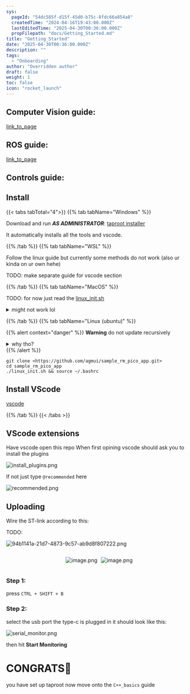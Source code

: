 ```yaml
---
sys:
  pageId: "54dc585f-d15f-45d0-b75c-8fdc66a854a8"
  createdTime: "2024-04-16T19:43:00.000Z"
  lastEditedTime: "2025-04-30T00:36:00.000Z"
  propFilepath: "docs/Getting_Started.md"
title: "Getting_Started"
date: "2025-04-30T00:36:00.000Z"
description: ""
tags:
  - "Onboarding"
author: "Overridden author"
draft: false
weight: 1
toc: false
icon: "rocket_launch"
---
```


## Computer Vision guide:

[link_to_page](86d45bc0-388b-4d26-8848-44f255f73d0e)

## ROS guide:

[link_to_page](3c76c1de-ec8f-46d6-8b0a-294005edc2d5)

## Controls guide:

## Install

{{< tabs tabTotal="4">}}
{{% tab tabName="Windows" %}}

Download and run _**AS ADMINISTRATOR**_: [taproot installer](https://github.com/Thornbots/TeachingFreshies/releases/tag/1.0)

It automatically installs all the tools and vscode.

{{% /tab %}}
{{% tab tabName="WSL" %}}

Follow the linux guide but currently some methods do not work (also ur kinda on ur own hehe)

TODO: make separate guide for vscode section

{{% /tab %}}
{{% tab tabName="MacOS" %}}

TODO: for now just read the [linux_init.sh](https://github.com/agmui/sample_rm_pico_app/blob/main/linux_init.sh)

<details>
<summary>might not work lol</summary>

`brew install libusb pkg-config`

Next install: [vscode](https://code.visualstudio.com/Download)

</details>

{{% /tab %}}
{{% tab tabName="Linux (ubuntu)" %}}

{{% alert context="danger" %}}
**Warning** do not update recursively
<details>
<summary>why tho?</summary>
There are some submodules that may go on for a while (like tinyusb) and I highly
recommend you don't need to get them.
If you want to see what submodules I update just look in `linux_init.sh`
</details>
{{% /alert %}}

```shell
git clone <https://github.com/agmui/sample_rm_pico_app.git>
cd sample_rm_pico_app
./linux_init.sh && source ~/.bashrc
```

## Install VScode

[vscode](https://code.visualstudio.com/Download)

{{% /tab %}}
{{< /tabs >}}

## VScode extensions

Have vscode open this repo
When first opining vscode should ask you to install the plugins

![install_plugins.png](https://prod-files-secure.s3.us-west-2.amazonaws.com/d518164a-d88e-44d1-a4ee-3adb3bd8bce0/89bd30f0-1825-4e77-867b-0a41ce370880/install_plugins.png?X-Amz-Algorithm=AWS4-HMAC-SHA256&X-Amz-Content-Sha256=UNSIGNED-PAYLOAD&X-Amz-Credential=ASIAZI2LB4664C2HWW5O%2F20250528%2Fus-west-2%2Fs3%2Faws4_request&X-Amz-Date=20250528T170809Z&X-Amz-Expires=3600&X-Amz-Security-Token=IQoJb3JpZ2luX2VjELH%2F%2F%2F%2F%2F%2F%2F%2F%2F%2FwEaCXVzLXdlc3QtMiJGMEQCIBd2rTsegW7NwZ8xFnp5eL6j5kPXstdBu1IO%2F689fM0EAiBYX8Tz8WkmHU697cUjj%2F4D0l9%2BkPdv6VyYRokoR4mevSr%2FAwh6EAAaDDYzNzQyMzE4MzgwNSIMvdcKtpEDCdCdLR4WKtwDpvMISEt8oteqEsVPEYg3Xnr%2BgFebZGS0YOiirWzNm64qLQ6CXWF6bUBZxjkSISvmVOf7ZByJAb3jnEYtrX4sulYK9cpvYwToLJVpijYFdIVTdIRZQfnTFyDDtOLzvB9WFNrkOsIa%2Fie3YPMfRTmx0cF2M3aMyz0uGA7L0CCUoCSybieCZ7bhtJQqB3V5Z0VS8NCJ81D4F9UoT6xzGldgy9R1wZxCsIWUXh05JqeYrwdvYGM27b%2FQZqEhHHmhkGXA8yxiElgKC4y9obru2cRETtufiKWRqbnmYjzfCmYamEAgaHnvioTmHywsRu%2BEjHYQWUX7gn9tW2LmJX%2BIG80kaaOEhMyaryQh%2F1c5AvJ1jH7RB%2BGdTLY%2FC1URRclzcEnaS4BU48NlHB3J0jfKBcMQykHQP0OTh8eaFXqEzC1H2MaGtgaZn5UJhkrFMGzadVtHVbebOT4h9GMv4D54OP52g7cRIOa%2BCtfkhHanszWgfaVaWNXyLjf112c6EpQqlvBULLmYtt8ucbvwghMrnsbb0r5mgC6QG5MNwVj2%2BZg0bAA%2F%2BTyUUKcRy%2FOtzJ%2BCQt2hntMF%2Fj8j2P%2FlNQEtJkgzhcDMII2YtqHX6KPXLl5nYFjuq6SFtbojkZW39wIwufjcwQY6pgH%2BoQcMZD6t2hNIAdLYHiU4yl%2FNW84dAAtF%2Bnaz1ho%2Fwyy1iD2WKeZgJt505UOXy77foOw6rtc0oQ7Br6XXiJJ3gff9ipe69z1NiHtcE1%2BbbsfIRF5knpmF%2FoCTxIZO003xI2S9gQYEuXi%2B%2F5smdqp8KhVTyygCww0LS9FHPnZ58R6mPf5q98rrSJeBFSeGUQ1kqnAhoKsvxHopbK9GHTPbsbVMzOvY&X-Amz-Signature=f4d69ab2332ffb1997beb3fd7aac95acc612b5b1b6e9f42c5e80b9f75902ba19&X-Amz-SignedHeaders=host&x-id=GetObject)

If not just type `@recommended` here  

![recommended.png](https://prod-files-secure.s3.us-west-2.amazonaws.com/d518164a-d88e-44d1-a4ee-3adb3bd8bce0/61e661e9-5d85-4dfc-be0d-8d2097a5e793/recommended.png?X-Amz-Algorithm=AWS4-HMAC-SHA256&X-Amz-Content-Sha256=UNSIGNED-PAYLOAD&X-Amz-Credential=ASIAZI2LB4664C2HWW5O%2F20250528%2Fus-west-2%2Fs3%2Faws4_request&X-Amz-Date=20250528T170809Z&X-Amz-Expires=3600&X-Amz-Security-Token=IQoJb3JpZ2luX2VjELH%2F%2F%2F%2F%2F%2F%2F%2F%2F%2FwEaCXVzLXdlc3QtMiJGMEQCIBd2rTsegW7NwZ8xFnp5eL6j5kPXstdBu1IO%2F689fM0EAiBYX8Tz8WkmHU697cUjj%2F4D0l9%2BkPdv6VyYRokoR4mevSr%2FAwh6EAAaDDYzNzQyMzE4MzgwNSIMvdcKtpEDCdCdLR4WKtwDpvMISEt8oteqEsVPEYg3Xnr%2BgFebZGS0YOiirWzNm64qLQ6CXWF6bUBZxjkSISvmVOf7ZByJAb3jnEYtrX4sulYK9cpvYwToLJVpijYFdIVTdIRZQfnTFyDDtOLzvB9WFNrkOsIa%2Fie3YPMfRTmx0cF2M3aMyz0uGA7L0CCUoCSybieCZ7bhtJQqB3V5Z0VS8NCJ81D4F9UoT6xzGldgy9R1wZxCsIWUXh05JqeYrwdvYGM27b%2FQZqEhHHmhkGXA8yxiElgKC4y9obru2cRETtufiKWRqbnmYjzfCmYamEAgaHnvioTmHywsRu%2BEjHYQWUX7gn9tW2LmJX%2BIG80kaaOEhMyaryQh%2F1c5AvJ1jH7RB%2BGdTLY%2FC1URRclzcEnaS4BU48NlHB3J0jfKBcMQykHQP0OTh8eaFXqEzC1H2MaGtgaZn5UJhkrFMGzadVtHVbebOT4h9GMv4D54OP52g7cRIOa%2BCtfkhHanszWgfaVaWNXyLjf112c6EpQqlvBULLmYtt8ucbvwghMrnsbb0r5mgC6QG5MNwVj2%2BZg0bAA%2F%2BTyUUKcRy%2FOtzJ%2BCQt2hntMF%2Fj8j2P%2FlNQEtJkgzhcDMII2YtqHX6KPXLl5nYFjuq6SFtbojkZW39wIwufjcwQY6pgH%2BoQcMZD6t2hNIAdLYHiU4yl%2FNW84dAAtF%2Bnaz1ho%2Fwyy1iD2WKeZgJt505UOXy77foOw6rtc0oQ7Br6XXiJJ3gff9ipe69z1NiHtcE1%2BbbsfIRF5knpmF%2FoCTxIZO003xI2S9gQYEuXi%2B%2F5smdqp8KhVTyygCww0LS9FHPnZ58R6mPf5q98rrSJeBFSeGUQ1kqnAhoKsvxHopbK9GHTPbsbVMzOvY&X-Amz-Signature=db85ab302560eb8b6214c3b99afbfc779173113c844a9446197934f80ca2fb3f&X-Amz-SignedHeaders=host&x-id=GetObject)

## Uploading

Wire the ST-link according to this:

TODO:

![94b1141a-21d7-4873-9c57-ab9d8f807222.png](https://prod-files-secure.s3.us-west-2.amazonaws.com/d518164a-d88e-44d1-a4ee-3adb3bd8bce0/e5fad17d-ab82-4300-9f4c-505ab4b1202c/94b1141a-21d7-4873-9c57-ab9d8f807222.png?X-Amz-Algorithm=AWS4-HMAC-SHA256&X-Amz-Content-Sha256=UNSIGNED-PAYLOAD&X-Amz-Credential=ASIAZI2LB4664C2HWW5O%2F20250528%2Fus-west-2%2Fs3%2Faws4_request&X-Amz-Date=20250528T170809Z&X-Amz-Expires=3600&X-Amz-Security-Token=IQoJb3JpZ2luX2VjELH%2F%2F%2F%2F%2F%2F%2F%2F%2F%2FwEaCXVzLXdlc3QtMiJGMEQCIBd2rTsegW7NwZ8xFnp5eL6j5kPXstdBu1IO%2F689fM0EAiBYX8Tz8WkmHU697cUjj%2F4D0l9%2BkPdv6VyYRokoR4mevSr%2FAwh6EAAaDDYzNzQyMzE4MzgwNSIMvdcKtpEDCdCdLR4WKtwDpvMISEt8oteqEsVPEYg3Xnr%2BgFebZGS0YOiirWzNm64qLQ6CXWF6bUBZxjkSISvmVOf7ZByJAb3jnEYtrX4sulYK9cpvYwToLJVpijYFdIVTdIRZQfnTFyDDtOLzvB9WFNrkOsIa%2Fie3YPMfRTmx0cF2M3aMyz0uGA7L0CCUoCSybieCZ7bhtJQqB3V5Z0VS8NCJ81D4F9UoT6xzGldgy9R1wZxCsIWUXh05JqeYrwdvYGM27b%2FQZqEhHHmhkGXA8yxiElgKC4y9obru2cRETtufiKWRqbnmYjzfCmYamEAgaHnvioTmHywsRu%2BEjHYQWUX7gn9tW2LmJX%2BIG80kaaOEhMyaryQh%2F1c5AvJ1jH7RB%2BGdTLY%2FC1URRclzcEnaS4BU48NlHB3J0jfKBcMQykHQP0OTh8eaFXqEzC1H2MaGtgaZn5UJhkrFMGzadVtHVbebOT4h9GMv4D54OP52g7cRIOa%2BCtfkhHanszWgfaVaWNXyLjf112c6EpQqlvBULLmYtt8ucbvwghMrnsbb0r5mgC6QG5MNwVj2%2BZg0bAA%2F%2BTyUUKcRy%2FOtzJ%2BCQt2hntMF%2Fj8j2P%2FlNQEtJkgzhcDMII2YtqHX6KPXLl5nYFjuq6SFtbojkZW39wIwufjcwQY6pgH%2BoQcMZD6t2hNIAdLYHiU4yl%2FNW84dAAtF%2Bnaz1ho%2Fwyy1iD2WKeZgJt505UOXy77foOw6rtc0oQ7Br6XXiJJ3gff9ipe69z1NiHtcE1%2BbbsfIRF5knpmF%2FoCTxIZO003xI2S9gQYEuXi%2B%2F5smdqp8KhVTyygCww0LS9FHPnZ58R6mPf5q98rrSJeBFSeGUQ1kqnAhoKsvxHopbK9GHTPbsbVMzOvY&X-Amz-Signature=34a84ca71fb41deb3bc8d279b3018f263a6598d18b361554112829dee9515ebe&X-Amz-SignedHeaders=host&x-id=GetObject)

<div style="display: flex;flex-direction: row; column-gap:10px; max-width: 630px;justify-content: center;">
<div>

![image.png](https://prod-files-secure.s3.us-west-2.amazonaws.com/d518164a-d88e-44d1-a4ee-3adb3bd8bce0/210ecb78-1116-4d7b-b9b7-2292f66fa2c2/image.png?X-Amz-Algorithm=AWS4-HMAC-SHA256&X-Amz-Content-Sha256=UNSIGNED-PAYLOAD&X-Amz-Credential=ASIAZI2LB4667IQJKHOR%2F20250528%2Fus-west-2%2Fs3%2Faws4_request&X-Amz-Date=20250528T170826Z&X-Amz-Expires=3600&X-Amz-Security-Token=IQoJb3JpZ2luX2VjELH%2F%2F%2F%2F%2F%2F%2F%2F%2F%2FwEaCXVzLXdlc3QtMiJHMEUCICzsdMj3SiQMrEO4gITMr3OIVwDAgsyvGWSrgu9fvC5RAiEA1au5V%2FyEO%2B372cpTHKTp4QHwxAnrDlZcRCIBmWzrU4oq%2FwMIehAAGgw2Mzc0MjMxODM4MDUiDObjkFPmeju%2BrPZRdircA1AY60v6%2F1r52JA8lB79GH5to5xzU7XvEehntR0zWB0SqfTqtx1TsyvywnMo1ZJBy%2BF1rIHF4UurDDN3kL6aXE0OZahrWAaqGeeDtUzVh%2FPmL%2BTfZuoVFMz1ZbQ%2FE3uPfsUltQS0WErIkSsoFozNO2kLnZCeVbxgHaWt9%2BGwhXMwZXw1QRWihDDcSMHx0DebqA6kyWFpMoqY0Ft%2FUK%2FZO8D65Z2vHM%2Fsaz8Wbfr8UbDxic%2BZuJEtJ84%2Bi8ROFhHNcXlX4GxBlpIZ0xBy8WcWbb1tlt6V2%2B%2BgPi9WTp14VArffevH8%2Fy7w4%2FI24%2BggAdVO4HpzsAcYclFnFWHbf%2F%2FVqh44YMU7ycFAENy%2Fe%2BW6JS0iSCn%2BPQVK58ZpbiTA3Xsf9JwYshOgxUO5aEi6xp4btBHrZp2SQ%2FgS0XWjY0%2F088NKosAS9ljaoiVJu3pVaFu1eDHNyPQHLfr4c6piilwYkp%2FdJFmtEsGQRC19aflweLx8YAp%2Ftr7mmyUByS7AygRLDkIEFx8X3gr586s3nHAzpdivWwbFjexQ1G0N9NGvGdSvbTud0mJiDZZ40SNbVPSh78U2DSr60pwTPH3yJnD%2B7lzcrrWgTQzF7xZZfo8Vl0vEWVQZWuNKbbEBc8ZMJz43MEGOqUBJeOFUO0%2FFGgY2I4hWCUx%2FiJMb8QDnXBTRTUKfKJ4UZAQqgO3iXXCKhDPjwl1fBMU8t%2FeUFgvuTqtfoX%2BRqXz%2BmtApR5ajLmyOm%2BQBwxjP1oQ4MrQI9CVACrXe%2FuhK0aF1F1Ik7jGLkjk5HeHl5o1EjpHxIYsHSbAe9MvXGZfEISMZTu99BMq%2FAHVp21Uqr7UdDMpgMx4hTG7h4iElPAATCAeI8bz&X-Amz-Signature=eff040878a548c97b7d70610a705acb9248213b7126dac7722412642af06029b&X-Amz-SignedHeaders=host&x-id=GetObject)

</div>
<div>

![image.png](https://prod-files-secure.s3.us-west-2.amazonaws.com/d518164a-d88e-44d1-a4ee-3adb3bd8bce0/33a0fd0f-8ca6-4a86-8e09-26e95ded1fff/image.png?X-Amz-Algorithm=AWS4-HMAC-SHA256&X-Amz-Content-Sha256=UNSIGNED-PAYLOAD&X-Amz-Credential=ASIAZI2LB4663MJLNLYC%2F20250528%2Fus-west-2%2Fs3%2Faws4_request&X-Amz-Date=20250528T170827Z&X-Amz-Expires=3600&X-Amz-Security-Token=IQoJb3JpZ2luX2VjELH%2F%2F%2F%2F%2F%2F%2F%2F%2F%2FwEaCXVzLXdlc3QtMiJIMEYCIQC5I7T6U66r%2B7d4cR0Xff%2FV9TGZzgCH7oUiOBeCOyUH5wIhAIGxfrZFCHlsKezrxtVv2IjcNa5LznB9HM8hzNd8XbM4Kv8DCHoQABoMNjM3NDIzMTgzODA1IgzKgIU1E%2B7tLnS4%2BDwq3AOqiDlPFoQ%2FC0TDieljNkz3QmCkO4ERhqIQdhIwooRFKyz%2BRa8ocNmL7HXl6EfAOB%2ByagKS6HMTRVMxRs6VMHXvCetCyHnnMiui8KNmDYDy%2BgJeq22ZFjMJ%2Bnk2rM%2FpEa%2BFyuT6DwFiOnmRXrohlVWRdgnSLprAhs0OBLKIlpxZ62sfhH6NxXuEIVy8CEnHtDVsjA35m0%2F7ApLHe8VHs%2BUJNsgJi6i5rzVc9DhwVw%2F6vIhZj%2B1al3%2Bjms7t%2B6xBkwQ05isLMPQdTtqFvdZtXdRk5Kuv1XhAdZNvDc%2FBusDBdzqoRnWfSrgxc9yzVsfkyOysX%2BPlLfDFQ3Nb2DqG8a6%2BUWkwwXDc4hi%2F2UjQJuBXAgu9UVBsOs8X%2Bo9rZ5Gdf%2BFkSM2VPQolK79n4Rt0iUUU5YPdWuGgoCYuMWGiT8foYIVHsnGdBxhb%2BmczFArqk%2FOmt3ufw1hWdOLpdRa3MYID6OagA8FUsKe0xTyWcNb8k1F6yqiFbWZe5JEeB6%2F9rUMDc0GYBHbktJQTnOwr02F4fcydF4MyIDsW31AoiBVgdpt2QJ2h%2BayPsZtQJMicuUmLL3hWRcCLvfrEewxPQMkxbKdtrTGgIFBoh9MziUJiJCtmsoHQzdezkZtTaTCZ%2BNzBBjqkAZjkVFrvXeoHL4xYJfnIkftojIAp0E4GJdtx6OAYVxTpH%2Fp1kzwHyhHoyd1vvnLxRAiL5f8boqBdShVxwzWlq226Aw6L3dgIlTxM%2B2MtGEyO2LH18k3DDUUqspU3TubPAdwO9r2PVqg%2FU2ew6frDNejJ0AI%2Bp3chaY8QCwNufIVoI1pnDqNtRpPT5eJP11eU%2FJAZiAJyLAIfuKYAamfqAgL1i9v7&X-Amz-Signature=62f5b22e38fd65ff3a7c700573511bb05b74ff7a9be81e483947c3ffd3a39924&X-Amz-SignedHeaders=host&x-id=GetObject)

</div>
</div>

### Step 1:

press `CTRL + SHIFT + B`

### Step 2:

select the usb port the type-c is plugged in it should look like this:

![serial_monitor.png](https://prod-files-secure.s3.us-west-2.amazonaws.com/d518164a-d88e-44d1-a4ee-3adb3bd8bce0/f03f4774-05d4-4393-b6a0-d5efb6d315ab/serial_monitor.png?X-Amz-Algorithm=AWS4-HMAC-SHA256&X-Amz-Content-Sha256=UNSIGNED-PAYLOAD&X-Amz-Credential=ASIAZI2LB4664C2HWW5O%2F20250528%2Fus-west-2%2Fs3%2Faws4_request&X-Amz-Date=20250528T170809Z&X-Amz-Expires=3600&X-Amz-Security-Token=IQoJb3JpZ2luX2VjELH%2F%2F%2F%2F%2F%2F%2F%2F%2F%2FwEaCXVzLXdlc3QtMiJGMEQCIBd2rTsegW7NwZ8xFnp5eL6j5kPXstdBu1IO%2F689fM0EAiBYX8Tz8WkmHU697cUjj%2F4D0l9%2BkPdv6VyYRokoR4mevSr%2FAwh6EAAaDDYzNzQyMzE4MzgwNSIMvdcKtpEDCdCdLR4WKtwDpvMISEt8oteqEsVPEYg3Xnr%2BgFebZGS0YOiirWzNm64qLQ6CXWF6bUBZxjkSISvmVOf7ZByJAb3jnEYtrX4sulYK9cpvYwToLJVpijYFdIVTdIRZQfnTFyDDtOLzvB9WFNrkOsIa%2Fie3YPMfRTmx0cF2M3aMyz0uGA7L0CCUoCSybieCZ7bhtJQqB3V5Z0VS8NCJ81D4F9UoT6xzGldgy9R1wZxCsIWUXh05JqeYrwdvYGM27b%2FQZqEhHHmhkGXA8yxiElgKC4y9obru2cRETtufiKWRqbnmYjzfCmYamEAgaHnvioTmHywsRu%2BEjHYQWUX7gn9tW2LmJX%2BIG80kaaOEhMyaryQh%2F1c5AvJ1jH7RB%2BGdTLY%2FC1URRclzcEnaS4BU48NlHB3J0jfKBcMQykHQP0OTh8eaFXqEzC1H2MaGtgaZn5UJhkrFMGzadVtHVbebOT4h9GMv4D54OP52g7cRIOa%2BCtfkhHanszWgfaVaWNXyLjf112c6EpQqlvBULLmYtt8ucbvwghMrnsbb0r5mgC6QG5MNwVj2%2BZg0bAA%2F%2BTyUUKcRy%2FOtzJ%2BCQt2hntMF%2Fj8j2P%2FlNQEtJkgzhcDMII2YtqHX6KPXLl5nYFjuq6SFtbojkZW39wIwufjcwQY6pgH%2BoQcMZD6t2hNIAdLYHiU4yl%2FNW84dAAtF%2Bnaz1ho%2Fwyy1iD2WKeZgJt505UOXy77foOw6rtc0oQ7Br6XXiJJ3gff9ipe69z1NiHtcE1%2BbbsfIRF5knpmF%2FoCTxIZO003xI2S9gQYEuXi%2B%2F5smdqp8KhVTyygCww0LS9FHPnZ58R6mPf5q98rrSJeBFSeGUQ1kqnAhoKsvxHopbK9GHTPbsbVMzOvY&X-Amz-Signature=a7af046b0476bf644bc1cdc829c4ac90afc246869a125adc301525714c02e455&X-Amz-SignedHeaders=host&x-id=GetObject)

then hit **Start Monitoring**

# CONGRATS🎉

you have set up taproot now move onto the `C++_basics` guide
